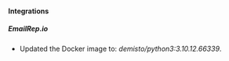 #### Integrations
##### EmailRep.io
- Updated the Docker image to: *demisto/python3:3.10.12.66339*.
